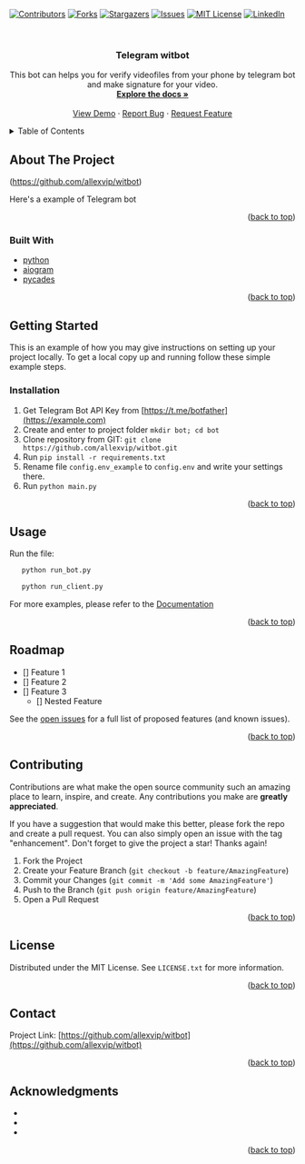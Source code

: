 <div id="top"></div>

<!-- PROJECT SHIELDS -->
<!--
*** I'm using markdown "reference style" links for readability.
*** Reference links are enclosed in brackets [ ] instead of parentheses ( ).
*** See the bottom of this document for the declaration of the reference variables
*** for contributors-url, forks-url, etc. This is an optional, concise syntax you may use.
*** https://www.markdownguide.org/basic-syntax/#reference-style-links
-->
[![Contributors][contributors-shield]][contributors-url]
[![Forks][forks-shield]][forks-url]
[![Stargazers][stars-shield]][stars-url]
[![Issues][issues-shield]][issues-url]
[![MIT License][license-shield]][license-url]
[![LinkedIn][linkedin-shield]][linkedin-url]



<!-- PROJECT LOGO -->
<br />
<div align="center">
  <a href="https://github.com/allexvip/witbot">
   <!-- <img src="images/logo.png" alt="Logo" width="30%" > -->
  </a>

<h3 align="center">Telegram witbot</h3>

  <p align="center">
    This bot can helps you for verify videofiles from your phone by telegram bot and make signature for your video.
    <br />
    <a href="https://github.com/allexvip/witbot"><strong>Explore the docs »</strong></a>
    <br />
    <br />
    <a href="https://github.com/allexvip/witbot">View Demo</a>
    ·
    <a href="https://github.com/allexvip/witbot/issues">Report Bug</a>
    ·
    <a href="https://github.com/allexvip/witbot/issues">Request Feature</a>
  </p>
</div>



<!-- TABLE OF CONTENTS -->
<details>
  <summary>Table of Contents</summary>
  <ol>
    <li>
      <a href="#about-the-project">About The Project</a>
      <ul>
        <li><a href="#built-with">Built With</a></li>
      </ul>
    </li>
    <li>
      <a href="#getting-started">Getting Started</a>
      <ul>
        <li><a href="#prerequisites">Prerequisites</a></li>
        <li><a href="#installation">Installation</a></li>
      </ul>
    </li>
    <li><a href="#usage">Usage</a></li>
    <li><a href="#roadmap">Roadmap</a></li>
    <li><a href="#contributing">Contributing</a></li>
    <li><a href="#license">License</a></li>
    <li><a href="#contact">Contact</a></li>
    <li><a href="#acknowledgments">Acknowledgments</a></li>
  </ol>
</details>



<!-- ABOUT THE PROJECT -->
## About The Project

(https://github.com/allexvip/witbot)

Here's a example of Telegram bot
<p align="right">(<a href="#top">back to top</a>)</p>



### Built With
* [python](https://www.python.org/)
* [aiogram](https://github.com/aiogram/aiogram)
* [pycades](https://github.com/nomhoi/pycades_build)

<p align="right">(<a href="#top">back to top</a>)</p>



<!-- GETTING STARTED -->
## Getting Started

This is an example of how you may give instructions on setting up your project locally.
To get a local copy up and running follow these simple example steps.


### Installation

1. Get Telegram Bot API Key from [https://t.me/botfather](https://example.com)
2. Create and enter to project folder ```mkdir bot; cd bot```
3. Clone repository from GIT:
`git clone https://github.com/allexvip/witbot.git`
4. Run `pip install -r requirements.txt`
5. Rename file `config.env_example` to `config.env` and write your settings there.
6. Run `python main.py`

<p align="right">(<a href="#top">back to top</a>)</p>



<!-- USAGE EXAMPLES -->
## Usage

Run the file: 
```sh
   python run_bot.py
   ```
```sh
   python run_client.py
   ```
For more examples, please refer to the [Documentation](https://github.com/allexvip/witbot)

<p align="right">(<a href="#top">back to top</a>)</p>



<!-- ROADMAP -->
## Roadmap

- [] Feature 1
- [] Feature 2
- [] Feature 3
    - [] Nested Feature

See the [open issues](https://github.com/allexvip/witbot/issues) for a full list of proposed features (and known issues).

<p align="right">(<a href="#top">back to top</a>)</p>



<!-- CONTRIBUTING -->
## Contributing

Contributions are what make the open source community such an amazing place to learn, inspire, and create. Any contributions you make are **greatly appreciated**.

If you have a suggestion that would make this better, please fork the repo and create a pull request. You can also simply open an issue with the tag "enhancement".
Don't forget to give the project a star! Thanks again!

1. Fork the Project
2. Create your Feature Branch (`git checkout -b feature/AmazingFeature`)
3. Commit your Changes (`git commit -m 'Add some AmazingFeature'`)
4. Push to the Branch (`git push origin feature/AmazingFeature`)
5. Open a Pull Request

<p align="right">(<a href="#top">back to top</a>)</p>



<!-- LICENSE -->
## License

Distributed under the MIT License. See `LICENSE.txt` for more information.

<p align="right">(<a href="#top">back to top</a>)</p>



<!-- CONTACT -->
## Contact

Project Link: [https://github.com/allexvip/witbot](https://github.com/allexvip/witbot)

<p align="right">(<a href="#top">back to top</a>)</p>



<!-- ACKNOWLEDGMENTS -->
## Acknowledgments

* []()
* []()
* []()

<p align="right">(<a href="#top">back to top</a>)</p>



<!-- MARKDOWN LINKS & IMAGES -->
<!-- https://www.markdownguide.org/basic-syntax/#reference-style-links -->
[contributors-shield]: https://img.shields.io/github/contributors/allexvip/witbot.svg?style=for-the-badge
[contributors-url]: https://github.com/allexvip/witbot/graphs/contributors
[forks-shield]: https://img.shields.io/github/forks/allexvip/witbot.svg?style=for-the-badge
[forks-url]: https://github.com/allexvip/witbot/network/members
[stars-shield]: https://img.shields.io/github/stars/allexvip/witbot.svg?style=for-the-badge
[stars-url]: https://github.com/allexvip/witbot/stargazers
[issues-shield]: https://img.shields.io/github/issues/allexvip/witbot.svg?style=for-the-badge
[issues-url]: https://github.com/allexvip/witbot/issues
[license-shield]: https://img.shields.io/github/license/allexvip/witbot.svg?style=for-the-badge
[license-url]: https://github.com/allexvip/witbot/blob/master/LICENSE.txt
[linkedin-shield]: https://img.shields.io/badge/-LinkedIn-black.svg?style=for-the-badge&logo=linkedin&colorB=555
[linkedin-url]: https://www.linkedin.com/in/alexey-shestopalov-21636272/
[product-screenshot]: images/screenshot.png


